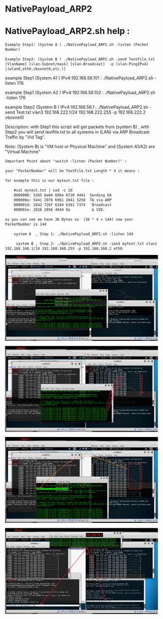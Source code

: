 # NativePayload_ARP2



# NativePayload_ARP2.sh help :

	Example Step1: (System A ) ./NativePayload_ARP2.sh -listen (Packet Number)
  
	Example Step2: (System B ) ./NativePayload_ARP2.sh -send TextFile.txt [VlanName] [vlan-Subnet/mask] [vlan-Broadcast]  -p [vlan-PingIPv4] [(wlan0,eth0,vboxnet0,etc.)]
  
  example Step1 (System A1 ) IPv4:192.168.56.101 : ./NativePayload_ARP2.sh -listen 176
  
  example Step1 (System A2 ) IPv4:192.168.56.102 : ./NativePayload_ARP2.sh -listen 176
  
  example  Step2 (System B ) IPv4:192.168.56.1 : ./NativePayload_ARP2.sh -send Test.txt vlan3 192.168.222.1/24 192.168.222.255 -p 192.168.222.2 vboxnet0
  
  Description: with Step1 this script will get packets from (system B) , with Step2 you will send textfile.txt to all systems in (LAN) via ARP Broadcast Traffic by "Vid Tag".
  
  Note: (System B) is "VM host or Physical Machine" and (System A1/A2) are "Virtual Machine"
  
  
  	Important Point about "switch -listen (Packet Number)" : 
  
  	your "PacketNumber" will be TextFile.txt Length * 4 it means :
  
  	for example this is our mytest.txt file :
  
		#cat mytest.txt | xxd -c 10
		0000000: 5365 6e64 696e 6720 4441  Sending DA
		000000a: 5441 2076 6961 2041 5250  TA via ARP
		0000014: 2042 726f 6164 6361 7374   Broadcast
		000001e: 2026 2056 4944 0a          & VID.
 
 	as you can see we have 36 Bytes so  (36 * 4 = 144) now your PacketNumber is 144
 
 		system A  , Step 1: ./NativePayload_ARP2.sh -listen 144
 
		 system B , Step 2: ./NativePayload_ARP2.sh -send mytest.txt vlan1 192.168.160.1/24 192.168.160.255 -p 192.168.160.2 eth0
	
  
  ![](https://github.com/DamonMohammadbagher/NativePayload_ARP2/blob/master/Pictures/step1.png)

  ![](https://github.com/DamonMohammadbagher/NativePayload_ARP2/blob/master/Pictures/step2.png)

  ![](https://github.com/DamonMohammadbagher/NativePayload_ARP2/blob/master/Pictures/step3.png)

  ![](https://github.com/DamonMohammadbagher/NativePayload_ARP2/blob/master/Pictures/final.png)
